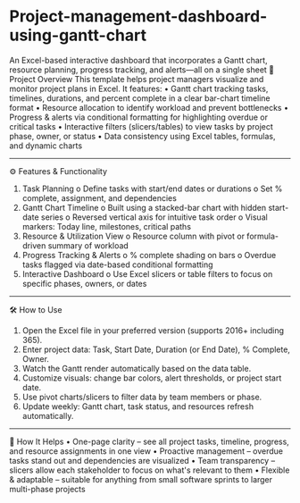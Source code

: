 # Project-management-dashboard-using-gantt-chart
An Excel-based interactive dashboard that incorporates a Gantt chart, resource planning, progress tracking, and alerts—all on a single sheet
🧭 Project Overview
This template helps project managers visualize and monitor project plans in Excel. It features:
•	Gantt chart tracking tasks, timelines, durations, and percent complete in a clear bar-chart timeline format 
•	Resource allocation to identify workload and prevent bottlenecks 
•	Progress & alerts via conditional formatting for highlighting overdue or critical tasks
•	Interactive filters (slicers/tables) to view tasks by project phase, owner, or status 
•	Data consistency using Excel tables, formulas, and dynamic charts 
________________________________________
⚙️ Features & Functionality
1.	Task Planning
o	Define tasks with start/end dates or durations
o	Set % complete, assignment, and dependencies
2.	Gantt Chart Timeline
o	Built using a stacked-bar chart with hidden start-date series
o	Reversed vertical axis for intuitive task order 
o	Visual markers: Today line, milestones, critical paths
3.	Resource & Utilization View
o	Resource column with pivot or formula-driven summary of workload 
4.	Progress Tracking & Alerts
o	% complete shading on bars
o	Overdue tasks flagged via date-based conditional formatting
5.	Interactive Dashboard
o	Use Excel slicers or table filters to focus on specific phases, owners, or dates 
________________________________________
🛠️ How to Use
1.	Open the Excel file in your preferred version (supports 2016+ including 365).
2.	Enter project data: Task, Start Date, Duration (or End Date), % Complete, Owner.
3.	Watch the Gantt render automatically based on the data table.
4.	Customize visuals: change bar colors, alert thresholds, or project start date.
5.	Use pivot charts/slicers to filter data by team members or phase.
6.	Update weekly: Gantt chart, task status, and resources refresh automatically.
________________________________________
🚀 How It Helps
•	One-page clarity – see all project tasks, timeline, progress, and resource assignments in one view
•	Proactive management – overdue tasks stand out and dependencies are visualized
•	Team transparency – slicers allow each stakeholder to focus on what's relevant to them
•	Flexible & adaptable – suitable for anything from small software sprints to larger multi-phase projects


